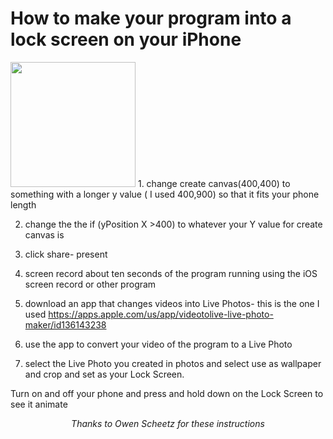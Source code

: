 

How to make your program into a lock screen on your iPhone
===============================================================================================
<img src="OwenScreenLock.gif" width="200"/>
1. change create canvas(400,400) to something with a longer y value ( I used 400,900) so that it fits your phone length
 
2. change the the if (yPosition X >400) to whatever your Y value for create canvas is 

3. click share- present 

4. screen record about ten seconds of the program running using the iOS screen record or other program 

5. download an app that changes videos into Live Photos- this is the one I used https://apps.apple.com/us/app/videotolive-live-photo-maker/id136143238

6. use the app to convert your video of the program to a Live Photo 

7. select the Live Photo you created in photos and select use as wallpaper and crop and set as your Lock Screen.

Turn on and off your phone and press and hold down on the Lock Screen to see it animate
<center><i>Thanks to Owen Scheetz for these instructions</i><center>
